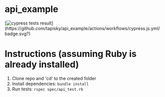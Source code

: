 # api_example
[![cypress tests result](https://github.com/tapisky/api_example/actions/workflows/cypress.js.yml/badge.svg?)](https://github.com/tapisky/api_example/actions/workflows/cypress.js.yml/badge.svg?)

# Instructions (assuming Ruby is already installed)
1. Clone repo and 'cd' to the created folder
2. Install dependencies: `bundle install`
3. Run tests: `rspec spec/api_test.rb`
